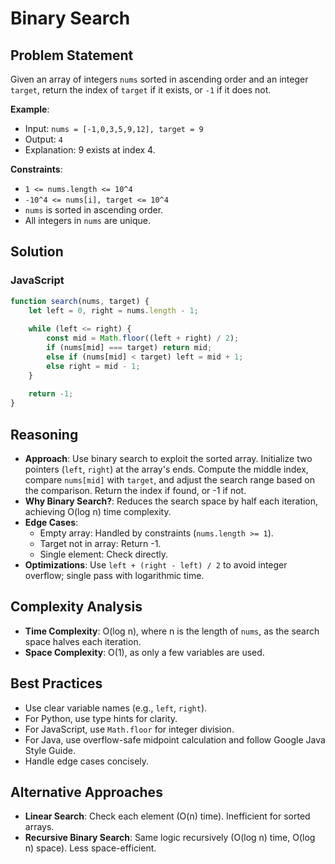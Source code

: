 # Binary Search

## Problem Statement
Given an array of integers `nums` sorted in ascending order and an integer `target`, return the index of `target` if it exists, or `-1` if it does not.

**Example**:
- Input: `nums = [-1,0,3,5,9,12], target = 9`
- Output: `4`
- Explanation: 9 exists at index 4.

**Constraints**:
- `1 <= nums.length <= 10^4`
- `-10^4 <= nums[i], target <= 10^4`
- `nums` is sorted in ascending order.
- All integers in `nums` are unique.

## Solution

### JavaScript
```javascript
function search(nums, target) {
    let left = 0, right = nums.length - 1;
    
    while (left <= right) {
        const mid = Math.floor((left + right) / 2);
        if (nums[mid] === target) return mid;
        else if (nums[mid] < target) left = mid + 1;
        else right = mid - 1;
    }
    
    return -1;
}
```

## Reasoning
- **Approach**: Use binary search to exploit the sorted array. Initialize two pointers (`left`, `right`) at the array's ends. Compute the middle index, compare `nums[mid]` with `target`, and adjust the search range based on the comparison. Return the index if found, or -1 if not.
- **Why Binary Search?**: Reduces the search space by half each iteration, achieving O(log n) time complexity.
- **Edge Cases**:
  - Empty array: Handled by constraints (`nums.length >= 1`).
  - Target not in array: Return -1.
  - Single element: Check directly.
- **Optimizations**: Use `left + (right - left) / 2` to avoid integer overflow; single pass with logarithmic time.

## Complexity Analysis
- **Time Complexity**: O(log n), where n is the length of `nums`, as the search space halves each iteration.
- **Space Complexity**: O(1), as only a few variables are used.

## Best Practices
- Use clear variable names (e.g., `left`, `right`).
- For Python, use type hints for clarity.
- For JavaScript, use `Math.floor` for integer division.
- For Java, use overflow-safe midpoint calculation and follow Google Java Style Guide.
- Handle edge cases concisely.

## Alternative Approaches
- **Linear Search**: Check each element (O(n) time). Inefficient for sorted arrays.
- **Recursive Binary Search**: Same logic recursively (O(log n) time, O(log n) space). Less space-efficient.